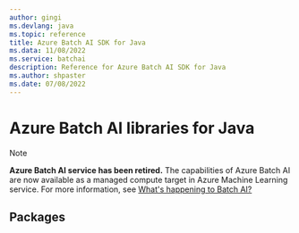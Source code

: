 ```yaml
---
author: gingi
ms.devlang: java
ms.topic: reference
title: Azure Batch AI SDK for Java
ms.data: 11/08/2022
ms.service: batchai
description: Reference for Azure Batch AI SDK for Java
ms.author: shpaster
ms.date: 07/08/2022
---
```

# Azure Batch AI libraries for Java

>[!Note]
>**Azure Batch AI service has been retired.** The capabilities of Azure Batch AI are now available as a managed compute target in Azure Machine Learning service. For more information, see [What's happening to Batch AI?](https://aka.ms/batchai-retirement)

## Packages